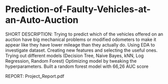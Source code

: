 # Prediction-of-Faulty-Vehicles-at-an-Auto-Auction
SHORT DESCRIPTION:
Trying to predict which of the vehicles offered on an auction have big mechanical problems or modified odometers to make it appear like they have lower mileage than they actually do. Using EDA to investigate dataset. Creating new features and selecting the useful ones. Trying out different models (Decision Tree, Naive Bayes, kNN, Log Regression, Random Forest) Optimizing model by tweaking the hyperparameters. Built a random forest model with 66,26 AUC score


REPORT: Project_Report.pdf
